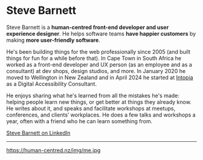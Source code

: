 # Steve Barnett

Steve Barnett is a **human-centred front-end developer and user experience designer**. He helps software teams **have happier customers** by making **more user-friendly software**.

He's been building things for the web professionally since 2005 (and built things for fun for a while before that). In Cape Town in South Africa he worked as a front-end developer and UX person (as an employee and as a consultant) at dev shops, design studios, and more. In January 2020 he moved to Wellington in New Zealand and in April 2024 he started at [Intopia](https://intopia.digital/) as a Digital Accessibility Consultant.

He enjoys sharing what he's learned from all the mistakes he's made: helping people learn new things, or get better at things they already know. He writes about it, and speaks and facilitate workshops at meetups, conferences, and clients’ workplaces. He does a few talks and workshops a year, often with a friend who he can learn something from.

[Steve Barnett on LinkedIn](https://www.linkedin.com/in/steve-barnett/)

---

https://human-centred.nz/img/me.jpg
